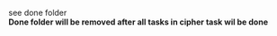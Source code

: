 see done folder <br>
<b> Done folder will be removed after all tasks in cipher task wil be done</b>
